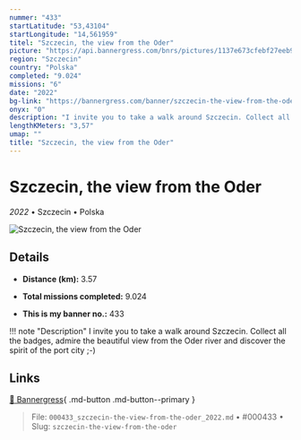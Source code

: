 ```yaml
---
nummer: "433"
startLatitude: "53,43104"
startLongitude: "14,561959"
titel: "Szczecin, the view from the Oder"
picture: "https://api.bannergress.com/bnrs/pictures/1137e673cfebf27eeb9465f2754c7780"
region: "Szczecin"
country: "Polska"
completed: "9.024"
missions: "6"
date: "2022"
bg-link: "https://bannergress.com/banner/szczecin-the-view-from-the-oder-ed1c"
onyx: "0"
description: "I invite you to take a walk around Szczecin. Collect all the badges, admire the beautiful view from the Oder river and discover the spirit of the port city ;-)"
lengthKMeters: "3,57"
umap: ""
title: "Szczecin, the view from the Oder"
---
```

# Szczecin, the view from the Oder

*2022* • Szczecin • Polska

![Szczecin, the view from the Oder](https://api.bannergress.com/bnrs/pictures/1137e673cfebf27eeb9465f2754c7780)

## Details
- **Distance (km):** 3.57

- **Total missions completed:** 9.024
- **This is my banner no.:** 433


!!! note "Description"
    I invite you to take a walk around Szczecin. Collect all the badges, admire the beautiful view from the Oder river and discover the spirit of the port city ;-)



## Links
[🔗 Bannergress](https://bannergress.com/banner/szczecin-the-view-from-the-oder-ed1c){ .md-button .md-button--primary }



> File: `000433_szczecin-the-view-from-the-oder_2022.md` • #000433 • Slug: `szczecin-the-view-from-the-oder`
